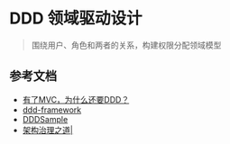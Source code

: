 # DDD 领域驱动设计

> 围绕用户、角色和两者的关系，构建权限分配领域模型

## 参考文档

- [有了MVC，为什么还要DDD？](https://mp.weixin.qq.com/s/gUkZy7bKQgChRDRx1O2Fow)
- [ddd-framework](https://github.com/lml200701158/ddd-framework)
- [DDDSample](https://github.com/citerus/dddsample-core)
- [架构治理之道|](https://xujin.org/)